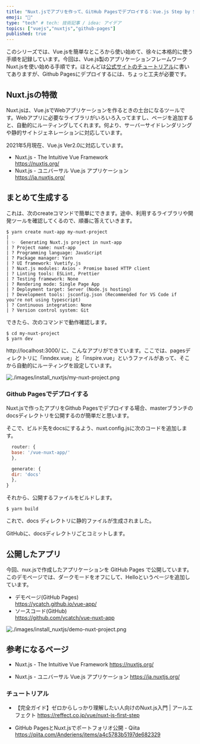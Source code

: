 ```yaml
---
title: "Nuxt.jsでアプリを作って、GitHub Pagesでデプロイする：Vue.js Step by Step"
emoji: "🤖"
type: "tech" # tech: 技術記事 / idea: アイデア
topics: ["vuejs","nuxtjs","github-pages"]
published: true
---
```


このシリーズでは、Vue.jsを簡単なところから使い始めて、徐々に本格的に使う手順を記録しています。今回は、Vue.js製のアプリケーションフレームワークNuxt.jsを使い始める手順です。ほとんどは[公式サイトのチュートリアル](https://ja.nuxtjs.org/docs/2.x/get-started/installation)に書いてありますが、Github Pagesにデプロイするには、ちょっと工夫が必要です。

## Nuxt.jsの特徴

Nuxt.jsは、Vue.jsでWebアプリケーションを作るときの土台になるツールです。Webアプリに必要なライブラリがいろいろ入ってますし、ページを追加すると、自動的にルーティングしてくれます。何より、サーバーサイドレンダリングや静的サイトジェネレーションに対応しています。

2021年5月現在、Vue.js Ver2.0に対応しています。


- Nuxt.js - The Intuitive Vue Framework  
  https://nuxtjs.org/
- Nuxt.js - ユニバーサル Vue.js アプリケーション  
  https://ja.nuxtjs.org/


## まとめて生成する

これは、次のcreateコマンドで簡単にできます。途中、利用するライブラリや開発ツールを確認してくるので、順番に答えていきます。

```
$ yarn create nuxt-app my-nuxt-project
|
| ✨  Generating Nuxt.js project in nuxt-app
| ? Project name: nuxt-app
| ? Programming language: JavaScript
| ? Package manager: Yarn
| ? UI framework: Vuetify.js
| ? Nuxt.js modules: Axios - Promise based HTTP client
| ? Linting tools: ESLint, Prettier
| ? Testing framework: None
| ? Rendering mode: Single Page App
| ? Deployment target: Server (Node.js hosting)
| ? Development tools: jsconfig.json (Recommended for VS Code if you're not using typescript)
| ? Continuous integration: None
| ? Version control system: Git
```

できたら、次のコマンドで動作確認します。

```
$ cd my-nuxt-project
$ yarn dev
```

http://localhost:3000/ に、こんなアプリができています。ここでは、pagesディレクトリに「inndex.vue」と「inspire.vue」というファイルがあって、そこから自動的にルーティングを設定しています。

![./images/install_nuxtjs/my-nuxt-project.png](https://storage.googleapis.com/zenn-user-upload/3xjfj9tkr89n3yidgajuiu4t9u48)


### Github Pagesでデプロイする

Nuxt.jsで作ったアプリをGithub Pagesでデプロイする場合、masterブランチのdocsディレクトリを公開するのが簡単だと思います。

そこで、ビルド先をdocsにするよう、nuxt.config.jsに次のコードを追加します。

```js:nuxt.config.js
  router: {
  base: '/vue-nuxt-app/'
  },

  generate: {
  dir: 'docs'
  },
}
```

それから、公開するファイルをビルドします。

```
$ yarn build
```

これで、docs ディレクトリに静的ファイルが生成されました。

GitHubに、docsディレクトリごとコミットします。

## 公開したアプリ

今回、nux.jsで作成したアプリケーションを GitHub Pages で公開しています。このデモページでは、ダークモードをオフにして、Helloというページを追加しています。

- デモページ(GitHub Pages)  
  https://ycatch.github.io/vue-app/  
- ソースコード(GitHub)  
  https://github.com/ycatch/vue-nuxt-app

![./images/install_nuxtjs/demo-nuxt-project.png](https://storage.googleapis.com/zenn-user-upload/cvsdxuqjzg8nvr517vfcak76pbkk)


## 参考になるページ

- Nuxt.js - The Intuitive Vue Framework
  https://nuxtjs.org/

- Nuxt.js - ユニバーサル Vue.js アプリケーション
  https://ja.nuxtjs.org/


### チュートリアル

- 【完全ガイド】ゼロからしっかり理解したい人向けのNuxt.js入門 | アールエフェクト
  https://reffect.co.jp/vue/nuxt-js-first-step

- GitHub PagesとNuxt.jsでポートフォリオ公開 - Qiita
  https://qiita.com/Anderiens/items/a4c5783b5197de682329

